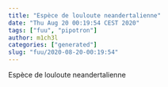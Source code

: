 ```yaml
---
title: "Espèce de louloute neandertalienne"
date: "Thu Aug 20 00:19:54 CEST 2020"
tags: ["fuu", "pipotron"]
author: m1ch3l
categories: ["generated"]
slug: "fuu/2020-08-20-00:19:54"
---
```


Espèce de louloute neandertalienne
